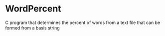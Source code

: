 # WordPercent
C program that determines the percent of words from a text file that can be formed from a basis string
